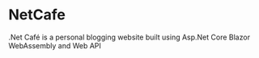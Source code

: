 # NetCafe
.Net Café is a personal blogging website built using Asp.Net Core Blazor WebAssembly and Web API
